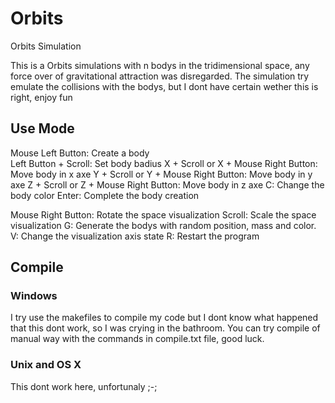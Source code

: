 # Orbits

Orbits Simulation

This is a Orbits simulations with n bodys in the tridimensional space, any force over of gravitational attraction was disregarded. The simulation try emulate the collisions with the bodys, but I dont have certain wether this is right, enjoy fun

## Use Mode

Mouse Left Button: Create a body <br />
  Left Button + Scroll: Set body badius
  X + Scroll or X + Mouse Right Button: Move body in x axe
  Y + Scroll or Y + Mouse Right Button: Move body in y axe
  Z + Scroll or Z + Mouse Right Button: Move body in z axe
  C: Change the body color
  Enter: Complete the body creation

Mouse Right Button: Rotate the space visualization
Scroll: Scale the space visualization
G: Generate the bodys with random position, mass and color.
V: Change the visualization axis state
R: Restart the program

## Compile

### Windows

I try use the makefiles to compile my code but I dont know what happened that this dont work, so I was crying in the bathroom. You can try compile of manual way with the commands in compile.txt file, good luck.

### Unix and OS X

This dont work here, unfortunaly ;-;
